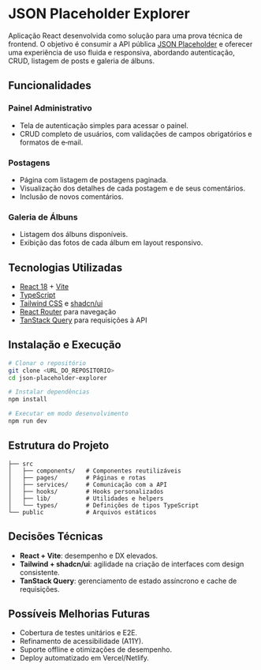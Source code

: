 # JSON Placeholder Explorer

Aplicação React desenvolvida como solução para uma prova técnica de frontend. O objetivo é consumir a API pública [JSON Placeholder](https://jsonplaceholder.typicode.com/) e oferecer uma experiência de uso fluida e responsiva, abordando autenticação, CRUD, listagem de posts e galeria de álbuns.


## Funcionalidades

### Painel Administrativo
- Tela de autenticação simples para acessar o painel.
- CRUD completo de usuários, com validações de campos obrigatórios e formatos de e‑mail.

### Postagens
- Página com listagem de postagens paginada.
- Visualização dos detalhes de cada postagem e de seus comentários.
- Inclusão de novos comentários.

### Galeria de Álbuns
- Listagem dos álbuns disponíveis.
- Exibição das fotos de cada álbum em layout responsivo.

## Tecnologias Utilizadas
- [React 18](https://react.dev/) + [Vite](https://vitejs.dev/)
- [TypeScript](https://www.typescriptlang.org/)
- [Tailwind CSS](https://tailwindcss.com/) e [shadcn/ui](https://ui.shadcn.com/)
- [React Router](https://reactrouter.com/) para navegação
- [TanStack Query](https://tanstack.com/query/latest) para requisições à API

## Instalação e Execução
```bash
# Clonar o repositório
git clone <URL_DO_REPOSITORIO>
cd json-placeholder-explorer

# Instalar dependências
npm install

# Executar em modo desenvolvimento
npm run dev
```

## Estrutura do Projeto
```
├── src
│   ├── components/   # Componentes reutilizáveis
│   ├── pages/        # Páginas e rotas
│   ├── services/     # Comunicação com a API
│   ├── hooks/        # Hooks personalizados
│   ├── lib/          # Utilidades e helpers
│   └── types/        # Definições de tipos TypeScript
└── public            # Arquivos estáticos
```

## Decisões Técnicas
- **React + Vite**: desempenho e DX elevados.
- **Tailwind + shadcn/ui**: agilidade na criação de interfaces com design consistente.
- **TanStack Query**: gerenciamento de estado assíncrono e cache de requisições.

## Possíveis Melhorias Futuras
- Cobertura de testes unitários e E2E.
- Refinamento de acessibilidade (A11Y).
- Suporte offline e otimizações de desempenho.
- Deploy automatizado em Vercel/Netlify.

